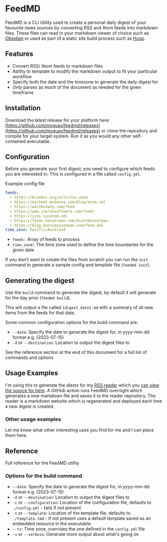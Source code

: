 # FeedMD

FeedMD is a CLI Utility used to create a personal daily digest of your favourite news sources by converting RSS and Atom feeds into markdown files. These files can read in your markdown viewer of choice such as [Obsidian](https://obsidian.md/) or used as part of a static site build process such as [Hugo](https://gohugo.io/).

## Features

* Convert RSS/ Atom feeds to markdown files
* Ability to template to modify the markdown output to fit your particular workflow
* Specify both the date and the timezone to generate the daily digest for
* Only parses as much of the document as needed for the given timeframe

## Installation

Download the latest release for your platform here: [https://github.com/myquay/feedmd/releases](https://github.com/myquay/feedmd/releases) or clone the repository and compile for your target system. Run it as you would any other self-contained executable.

## Configuration

Before you generate your first digest, you need to configure which feeds you are interested in. This is configured in a file called `config.yml`.

Example config file

```yml
feeds:
  - https://brandur.org/articles.atom
  - https://michael-mckenna.com/blog/atom.xml
  - https://waitbutwhy.com/feed
  - https://www.joelonsoftware.com/feed/
  - https://jvns.ca/atom.xml
  - https://feeds.hanselman.com/ScottHanselman
  - https://blog.bonnieeisenman.com/feed.xml
time_zone: Pacific/Auckland
```

* `feeds:` Array of feeds to process
* `time_zone:` The time zone used to define the time boundaries for the given date

If you don't want to create the files from scratch you can run the `init` command to generate a sample config and template file (`feedmd init`).

## Generating the digest

Use the `build` command to generate the digest, by default it will generate for the day prior (`feedmd build`).

This will output a file called `{digest_date}.md` with a summary of all new items from the feeds for that date.

Some common configuration options for the build command are:

* `--date`: Specify the date to generate the digest for, in yyyy-mm-dd format e.g. (2023-07-15)
* `-d` or `--destination`: Location to output the digest files to

See the reference section at the end of this document for a full list of commands and options

## Usage Examples

I'm using this to generate the diests for my [RSS reader](https://reader.michael-mckenna.com/) which you [can view the source for here](https://github.com/myquay/reader.michael-mckenna.com). A GitHub action runs FeedMD overnight which generates a new markdown file and saves it to the reader repository. The reader is a markdown website which is regenerated and deployed each time a new digest is created.

### Other usage examples

Let me know what other interesting uses you find for me and I can place them here.

## Reference

Full reference for the FeedMD utility

### Options for the build command

* `--date`: Specify the date to generate the digest for, in yyyy-mm-dd format e.g. (2023-07-15)
* `-d` or `--destination`: Location to output the digest files to
* `-c` or `--configuration`: Location of the configuration file, defaults to `./config.yml` - fails if not present
* `-t` or `--template`: Location of the template file, defaults to `./template.tmd` - if not present uses a default template saved as an embedded resource in the executable.
* `--tz`: Time zone, overrides the one defined in the `config.yml` file
*  `-v` or `--verbose`: Generate more output about what's going on
